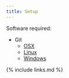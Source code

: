 ```yaml
---
title: Setup
---
```


Software required:
- Git
    - [OSX](https://git-scm.com/download/mac)
    - [Linux](https://git-scm.com/download/linux)
    - [Windows](https://git-scm.com/download/win)

{% include links.md %}
